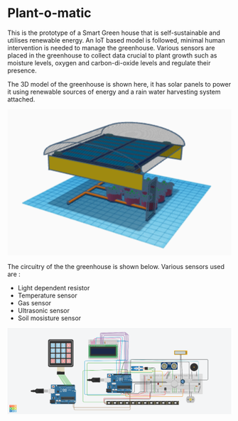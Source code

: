 # Plant-o-matic

This is the prototype of a Smart Green house that is self-sustainable and utilises renewable energy. An IoT based model is followed, minimal human intervention is needed to manage the greenhouse. Various sensors are placed in the greenhouse to collect data crucial to plant growth such as moisture levels, oxygen and carbon-di-oxide levels and regulate their presence.

The 3D model of the greenhouse is shown here, it has solar panels to power it using renewable sources of energy and a rain water harvesting system attached.


![3dmodel](greenhousemodel.PNG?raw=true "3d model")

The circuitry of the the greenhouse is shown below. Various sensors used are : 
- Light dependent resistor 
- Temperature sensor
- Gas sensor
- Ultrasonic sensor
- Soil mosisture sensor 

![Circuit](smartgreenhouse.png?raw=true "circuit")




